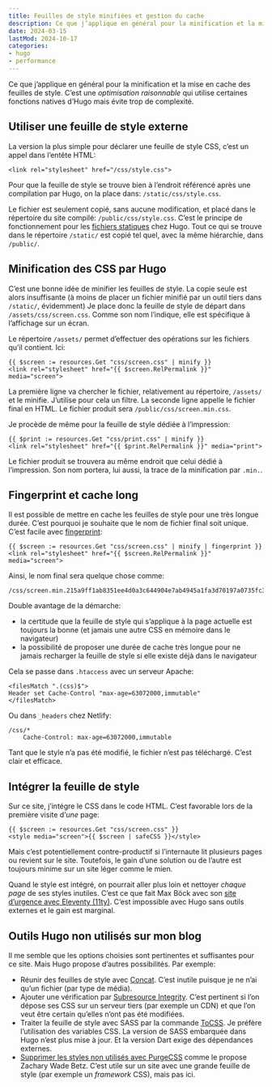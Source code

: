 ```yaml
---
title: Feuilles de style minifiées et gestion du cache
description: Ce que j’applique en général pour la minification et la mise en cache des feuilles de style. C’est une optimisation raisonnable qui utilise certaines fonctions natives d’Hugo mais évite trop de complexité.
date: 2024-03-15
lastMod: 2024-10-17
categories:
- hugo
- performance
---
```


Ce que j’applique en général pour la minification et la mise en cache des feuilles de style. C’est une *optimisation raisonnable* qui utilise certaines fonctions natives d’Hugo mais évite trop de complexité.

## Utiliser une feuille de style externe

La version la plus simple pour déclarer une feuille de style CSS, c’est un appel dans l’entête HTML:

```
<link rel="stylesheet" href="/css/style.css">
```

Pour que la feuille de style se trouve bien à l’endroit référencé après une compilation par Hugo, on la place dans: `/static/css/style.css`.

Le fichier est seulement copié, sans aucune modification, et placé dans le répertoire du site compilé: `/public/css/style.css`. C’est le principe de fonctionnement pour les [fichiers statiques](https://gohugo.io/getting-started/directory-structure/#static) chez Hugo. Tout ce qui se trouve dans le répertoire `/static/` est copié tel quel, avec la même hiérarchie, dans `/public/`.

## Minification des CSS par Hugo

C’est une bonne idée de minifier les feuilles de style. La copie seule est alors insuffisante (à moins de placer un fichier minifié par un outil tiers dans `/static/`, évidemment) Je place donc la feuille de style de départ dans `/assets/css/screen.css`. Comme son nom l’indique, elle est spécifique à l’affichage sur un écran.

Le répertoire `/assets/` permet d’effectuer des opérations sur les fichiers qu’il contient. Ici:

```
{{ $screen := resources.Get "css/screen.css" | minify }}
<link rel="stylesheet" href="{{ $screen.RelPermalink }}" media="screen">
```

La première ligne va chercher le fichier, relativement au répertoire, `/assets/` et le minifie. J’utilise pour cela un filtre. La seconde ligne appelle le fichier final en HTML. Le fichier produit sera `/public/css/screen.min.css`.

Je procède de même pour la feuille de style dédiée à l’impression:

```
{{ $print := resources.Get "css/print.css" | minify }}
<link rel="stylesheet" href="{{ $print.RelPermalink }}" media="print">
```

Le fichier produit se trouvera au même endroit que celui dédié à l’impression. Son nom portera, lui aussi, la trace de la minification par `.min.`.

## Fingerprint et cache long

Il est possible de mettre en cache les feuilles de style pour une très longue durée. C’est pourquoi je souhaite que le nom de fichier final soit unique. C’est facile avec [fingerprint](https://gohugo.io/hugo-pipes/fingerprint/):

```
{{ $screen := resources.Get "css/screen.css" | minify | fingerprint }}
<link rel="stylesheet" href="{{ $screen.RelPermalink }}" media="screen">
```

Ainsi, le nom final sera quelque chose comme:

```
/css/screen.min.215a9ff1ab8351ee4d0a3c644904e7ab4945a1fa3d70197a0735fc3e43195476.css`
```

Double avantage de la démarche:

- la certitude que la feuille de style qui s’applique à la page actuelle est toujours la bonne (et jamais une autre CSS en mémoire dans le navigateur)
- la possibilité de proposer une durée de cache très longue pour ne jamais recharger la feuille de style si elle existe déjà dans le navigateur

Cela se passe dans `.htaccess` avec un serveur Apache:

```
<filesMatch ".(css)$">
Header set Cache-Control "max-age=63072000,immutable"
</filesMatch>
```

Ou dans `_headers` chez Netlify:

```
/css/*
    Cache-Control: max-age=63072000,immutable
```

Tant que le style n’a pas été modifié, le fichier n’est pas téléchargé. C’est clair et efficace.

## Intégrer la feuille de style

Sur ce site, j’intégre le CSS dans le code HTML. C’est favorable lors de la première visite d’*une* page:

```
{{ $screen := resources.Get "css/screen.css" }} 
<style media="screen">{{ $screen | safeCSS }}</style>
```

Mais c’est potentiellement contre-productif si l’internaute lit plusieurs pages ou revient sur le site. Toutefois, le gain d’une solution ou de l’autre est toujours minime sur un site léger comme le mien.

Quand le style est intégré, on pourrait aller plus loin et nettoyer *chaque page* de ses styles inutiles. C’est ce que fait Max Böck avec son [site d’urgence avec Eleventy (11ty)](https://mxb.dev/blog/emergency-website-kit/). C’est impossible avec Hugo sans outils externes et le gain est marginal.

## Outils Hugo non utilisés sur mon blog

Il me semble que les options choisies sont pertinentes et suffisantes pour ce site. Mais Hugo propose d’autres possibilités. Par exemple:

- Réunir des feuilles de style avec [Concat](https://gohugo.io/hugo-pipes/bundling/). C’est inutile puisque je ne n’ai qu’un fichier (par type de média).
- Ajouter une vérification par [Subresource Integrity](https://gohugo.io/hugo-pipes/fingerprint/#usage). C’est pertinent si l’on dépose ses CSS sur un serveur tiers (par exemple un CDN) et que l’on veut être certain qu’elles n’ont pas été modifiées.
- Traiter la feuille de style avec SASS par la commande [ToCSS](https://gohugo.io/hugo-pipes/transpile-sass-to-css/). Je préfère l’utilisation des variables CSS. La version de SASS embarquée dans Hugo n’est plus mise à jour. Et la version Dart exige des dépendances externes.
- [Supprimer les styles non utilisés avec PurgeCSS](https://zwbetz.com/how-to-use-purgecss-with-hugo/) comme le propose Zachary Wade Betz. C’est utile sur un site avec une grande feuille de style (par exemple un *framework* CSS), mais pas ici.
